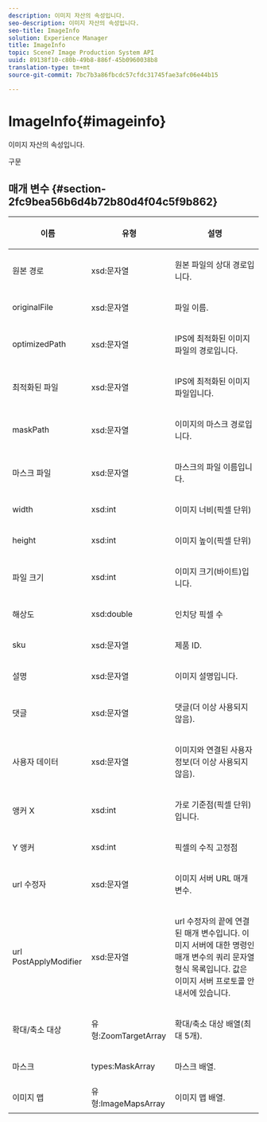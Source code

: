 ```yaml
---
description: 이미지 자산의 속성입니다.
seo-description: 이미지 자산의 속성입니다.
seo-title: ImageInfo
solution: Experience Manager
title: ImageInfo
topic: Scene7 Image Production System API
uuid: 89138f10-c80b-49b8-886f-45b0960038b8
translation-type: tm+mt
source-git-commit: 7bc7b3a86fbcdc57cfdc31745fae3afc06e44b15

---
```



# ImageInfo{#imageinfo}

이미지 자산의 속성입니다.

구문

## 매개 변수 {#section-2fc9bea56b6d4b72b80d4f04c5f9b862}

<table id="table_04100BB8ABD84EF68B0A7CE3AD946414"> 
 <thead> 
  <tr> 
   <th colname="col1" class="entry"> <p>이름 </p> </th> 
   <th colname="col2" class="entry"> <p>유형 </p> </th> 
   <th colname="col3" class="entry"> <p>설명 </p> </th> 
  </tr> 
 </thead>
 <tbody> 
  <tr> 
   <td colname="col1"> <span class="codeph"> 원본 <span class="varname"> 경로</span></span> </td> 
   <td colname="col2"> <span class="codeph"> xsd:문자열</span> </td> 
   <td colname="col3"> <p>원본 파일의 상대 경로입니다. </p> </td> 
  </tr> 
  <tr> 
   <td colname="col1"> <span class="codeph"><span class="varname"> originalFile</span></span> </td> 
   <td colname="col2"> <span class="codeph"> xsd:문자열</span> </td> 
   <td colname="col3"> <p>파일 이름. </p> </td> 
  </tr> 
  <tr> 
   <td colname="col1"> <span class="codeph"><span class="varname"> optimizedPath</span></span> </td> 
   <td colname="col2"> <span class="codeph"> xsd:문자열</span> </td> 
   <td colname="col3"> <p>IPS에 최적화된 이미지 파일의 경로입니다. </p> </td> 
  </tr> 
  <tr> 
   <td colname="col1"> <span class="codeph"> 최적화된 <span class="varname"> 파일</span></span> </td> 
   <td colname="col2"> <span class="codeph"> xsd:문자열</span> </td> 
   <td colname="col3"> <p>IPS에 최적화된 이미지 파일입니다. </p> </td> 
  </tr> 
  <tr> 
   <td colname="col1"> <span class="codeph"> <span class="varname"> maskPath</span></span> </td> 
   <td colname="col2"> <span class="codeph"> xsd:문자열</span> </td> 
   <td colname="col3"> <p>이미지의 마스크 경로입니다. </p> </td> 
  </tr> 
  <tr> 
   <td colname="col1"> <span class="codeph"> 마스크 <span class="varname"> 파일</span></span> </td> 
   <td colname="col2"> <span class="codeph"> xsd:문자열</span> </td> 
   <td colname="col3"> <p>마스크의 파일 이름입니다. </p> </td> 
  </tr> 
  <tr> 
   <td colname="col1"> <span class="codeph"> <span class="varname"> width</span> </span> </td> 
   <td colname="col2"> <span class="codeph"> xsd:int</span> </td> 
   <td colname="col3"> <p>이미지 너비(픽셀 단위) </p> </td> 
  </tr> 
  <tr> 
   <td colname="col1"> <span class="codeph"> <span class="varname"> height</span> </span> </td> 
   <td colname="col2"> <span class="codeph"> xsd:int</span> </td> 
   <td colname="col3"> <p>이미지 높이(픽셀 단위) </p> </td> 
  </tr> 
  <tr> 
   <td colname="col1"> <span class="codeph"> 파일 <span class="varname"> 크기</span></span> </td> 
   <td colname="col2"> <span class="codeph"> xsd:int</span> </td> 
   <td colname="col3"> <p>이미지 크기(바이트)입니다. </p> </td> 
  </tr> 
  <tr> 
   <td colname="col1"> <span class="codeph"> <span class="varname"> 해상도</span></span> </td> 
   <td colname="col2"> <span class="codeph"> xsd:double</span> </td> 
   <td colname="col3"> <p>인치당 픽셀 수 </p> </td> 
  </tr> 
  <tr> 
   <td colname="col1"> <span class="codeph"> <span class="varname"> sku</span></span> </td> 
   <td colname="col2"> <span class="codeph"> xsd:문자열</span> </td> 
   <td colname="col3"> <p>제품 ID. </p> </td> 
  </tr> 
  <tr> 
   <td colname="col1"> <span class="codeph"> <span class="varname"> 설명</span></span> </td> 
   <td colname="col2"> <span class="codeph"> xsd:문자열</span> </td> 
   <td colname="col3"> <p>이미지 설명입니다. </p> </td> 
  </tr> 
  <tr> 
   <td colname="col1"> <span class="codeph"> <span class="varname"> 댓글</span></span> </td> 
   <td colname="col2"> <span class="codeph"> xsd:문자열</span> </td> 
   <td colname="col3"> <p>댓글(더 이상 사용되지 않음). </p> </td> 
  </tr> 
  <tr> 
   <td colname="col1"> <span class="codeph"> 사용자 <span class="varname"> 데이터</span></span> </td> 
   <td colname="col2"> <span class="codeph"> xsd:문자열</span> </td> 
   <td colname="col3"> <p>이미지와 연결된 사용자 정보(더 이상 사용되지 않음). </p> </td> 
  </tr> 
  <tr> 
   <td colname="col1"> <span class="codeph"> 앵커 <span class="varname"> X</span></span> </td> 
   <td colname="col2"> <span class="codeph"> xsd:int</span> </td> 
   <td colname="col3"> <p>가로 기준점(픽셀 단위)입니다. </p> </td> 
  </tr> 
  <tr> 
   <td colname="col1"> <span class="codeph"> Y <span class="varname"> 앵커</span></span> </td> 
   <td colname="col2"> <span class="codeph"> xsd:int</span> </td> 
   <td colname="col3"> <p>픽셀의 수직 고정점 </p> </td> 
  </tr> 
  <tr> 
   <td colname="col1"> <span class="codeph"> url <span class="varname"> 수정자</span></span> </td> 
   <td colname="col2"> <span class="codeph"> xsd:문자열</span> </td> 
   <td colname="col3"> <p>이미지 서버 URL 매개 변수. </p> </td> 
  </tr> 
  <tr> 
   <td colname="col1"> <span class="codeph"> url <span class="varname"> PostApplyModifier</span></span> </td> 
   <td colname="col2"> <span class="codeph"> xsd:문자열</span> </td> 
   <td colname="col3"> <p>url 수정자의 끝에 연결된 매개 <span class="codeph"> 변수입니다</span>. 이미지 서버에 대한 명령인 매개 변수의 쿼리 문자열 형식 목록입니다. 값은 이미지 서버 프로토콜 안내서에 있습니다. </p> </td> 
  </tr> 
  <tr> 
   <td colname="col1"> <span class="codeph"> <span class="varname"> 확대/축소</span> 대상 </span> </td> 
   <td colname="col2"> <span class="codeph"> 유형:ZoomTargetArray</span> </td> 
   <td colname="col3"> <p>확대/축소 대상 배열(최대 5개). </p> </td> 
  </tr> 
  <tr> 
   <td colname="col1"> <span class="codeph"> <span class="varname"> 마스크</span></span> </td> 
   <td colname="col2"> <span class="codeph"> types:MaskArray</span> </td> 
   <td colname="col3"> <p>마스크 배열. </p> </td> 
  </tr> 
  <tr> 
   <td colname="col1"> <span class="codeph"> 이미지 <span class="varname"> 맵</span></span> </td> 
   <td colname="col2"> <span class="codeph"> 유형:ImageMapsArray</span> </td> 
   <td colname="col3"> <p>이미지 맵 배열. </p> </td> 
  </tr> 
 </tbody> 
</table>

